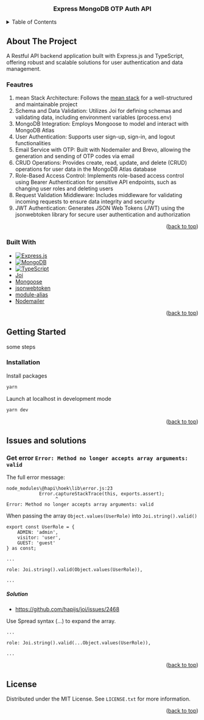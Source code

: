 <a name="readme-top"></a>

<!-- PROJECT LOGO -->
<br />
<div align="center">

<h3 align="center">Express MongoDB OTP Auth API</h3>

</div>

<!-- TABLE OF CONTENTS -->
<details>
  <summary>Table of Contents</summary>
  <ol>
    <li>
      <a href="#about-the-project">About The Project</a>
      <ul>
        <li><a href="#built-with">Built With</a></li>
      </ul>
    </li>
    <li>
      <a href="#getting-started">Getting Started</a>
      <ul>
        <!-- <li><a href="#prerequisites">Prerequisites</a></li> -->
        <li><a href="#installation">Installation</a></li>
      </ul>
    </li>
    <!-- <li><a href="#usage">Usage</a></li> -->
    <li><a href="#issues-and-solutions">Issues and solutions</a></li>
    <li><a href="#license">License</a></li>
  </ol>
</details>

<!-- ABOUT THE PROJECT -->

## About The Project

A Restful API backend application built with Express.js and TypeScript, offering robust and scalable solutions for user authentication and data management.

### Feautres
1. mean Stack Architecture: Follows the [mean stack](https://github.com/linnovate/mean) for a well-structured and maintainable project
2. Schema and Data Validation: Utilizes Joi for defining schemas and validating data, including environment variables (process.env)
3. MongoDB Integration: Employs Mongoose to model and interact with MongoDB Atlas
4. User Authentication: Supports user sign-up, sign-in, and logout functionalities
5. Email Service with OTP: Built with Nodemailer and Brevo, allowing the generation and sending of OTP codes via email
6. CRUD Operations: Provides create, read, update, and delete (CRUD) operations for user data in the MongoDB Atlas database
7. Role-Based Access Control: Implements role-based access control using Bearer Authentication for sensitive API endpoints, such as changing user roles and deleting users
8. Request Validation Middleware: Includes middleware for validating incoming requests to ensure data integrity and security
9. JWT Authentication: Generates JSON Web Tokens (JWT) using the jsonwebtoken library for secure user authentication and authorization

<p align="right">(<a href="#readme-top">back to top</a>)</p>

### Built With

- [![Express.js]][Express.js-url]
- [![MongoDB]][MongoDB-url]
- [![TypeScript]][TypeScript-url]
- [Joi]
- [Mongoose]
- [jsonwebtoken]
- [module-alias]
- [Nodemailer]


<p align="right">(<a href="#readme-top">back to top</a>)</p>

<!-- GETTING STARTED -->

## Getting Started

some steps

<!-- ### Prerequisites

This is an example of how to list things you need to use the software and how to install them.
* npm
  ```sh
  npm install npm@latest -g
  ``` -->

### Installation

Install packages

```sh
yarn
```

Launch at localhost in development mode

```sh
yarn dev
```

<p align="right">(<a href="#readme-top">back to top</a>)</p>

<!-- USAGE EXAMPLES -->
<!-- ## Usage

Use this space to show useful examples of how a project can be used. Additional screenshots, code examples and demos work well in this space. You may also link to more resources.

_For more examples, please refer to the [Documentation](https://example.com)_

<p align="right">(<a href="#readme-top">back to top</a>)</p> -->

<!-- ISSUES AND SOLUTIONS -->

## Issues and solutions

### Get error `Error: Method no longer accepts array arguments: valid`
The full error message:
````
node_modules\@hapi\hoek\lib\error.js:23
            Error.captureStackTrace(this, exports.assert);
                  ^
Error: Method no longer accepts array arguments: valid
````

When passing the array `Object.values(UserRole)` into `Joi.string().valid()`
````
export const UserRole = {
    ADMIN: 'admin',
    visitor: 'user',
    GUEST: 'guest'
} as const;

...

role: Joi.string().valid(Object.values(UserRole)),

...
````

##### Solution
- https://github.com/hapijs/joi/issues/2468

Use Spread syntax (...) to expand the array.

````
...

role: Joi.string().valid(...Object.values(UserRole)),

...
````

<p align="right">(<a href="#readme-top">back to top</a>)</p>

<!-- LICENSE -->

## License

Distributed under the MIT License. See `LICENSE.txt` for more information.

<p align="right">(<a href="#readme-top">back to top</a>)</p>


<!-- MARKDOWN LINKS & IMAGES -->
<!-- https://www.markdownguide.org/basic-syntax/#reference-style-links -->
[Express.js]: https://img.shields.io/badge/express.js-%23404d59.svg?style=for-the-badge&logo=express&logoColor=%2361DAFB
[Express.js-url]: https://expressjs.com/
[MongoDB]: https://img.shields.io/badge/MongoDB-%234ea94b.svg?style=for-the-badge&logo=mongodb&logoColor=white
[MongoDB-url]: https://www.mongodb.com/products/platform/atlas-database
[TypeScript]: https://img.shields.io/badge/typescript-%23007ACC.svg?style=for-the-badge&logo=typescript&logoColor=white
[TypeScript-url]: https://www.typescriptlang.org/
[Joi]: https://joi.dev/
[Mongoose]: https://mongoosejs.com/
[jsonwebtoken]: https://github.com/auth0/node-jsonwebtoken
[module-alias]: https://github.com/ilearnio/module-alias
[Nodemailer]: https://nodemailer.com/

